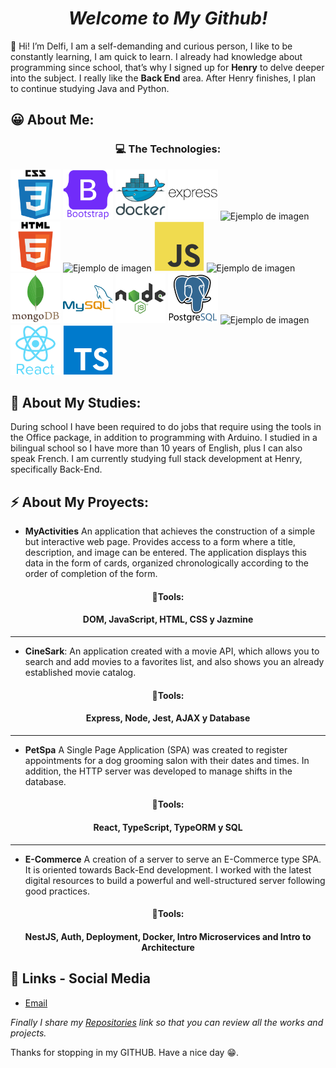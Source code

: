 <!DOCTYPE html>
<html>

<body class="stackedit">
  <div class="stackedit__html"><h1 align="center" tabindex="-1" dir="auto" id="welcome-to-my-github"><em>Welcome to My Github!</em></h1>
<p>👋 Hi! I’m Delfi,  I am a self-demanding and curious person, I like to be constantly learning, I am quick to learn. I already had knowledge about programming since school, that’s why I signed up for <strong>Henry</strong> to delve deeper into the subject. I really like the <strong>Back End</strong> area. After Henry finishes, I plan to continue studying Java and Python.</p>
<h2 id="😀-about-me">😀 About Me:</h2>
 <h3 align="center" tabindex="-1" class="heading-element" dir="auto">💻 The Technologies: </h3>
<img src="https://raw.githubusercontent.com/devicons/devicon/master/icons/css3/css3-original-wordmark.svg" alt="Ejemplo de imagen" width="80" height="80">
<img src="https://raw.githubusercontent.com/devicons/devicon/master/icons/bootstrap/bootstrap-plain-wordmark.svg" alt="Ejemplo de imagen" width="80" height="80">
<img src="https://raw.githubusercontent.com/devicons/devicon/master/icons/docker/docker-original-wordmark.svg" alt="Ejemplo de imagen" width="80" height="80">
<img src="https://raw.githubusercontent.com/devicons/devicon/master/icons/express/express-original-wordmark.svg" alt="Ejemplo de imagen" width="80" height="80">
<img src="https://camo.githubusercontent.com/fcafa5ebc1f5f789ae7d012a3ecd8fe7bda49516591caf7c37698f764165d880/68747470733a2f2f7777772e766563746f726c6f676f2e7a6f6e652f6c6f676f732f6769742d73636d2f6769742d73636d2d69636f6e2e737667" alt="Ejemplo de imagen" width="80" height="80">
<img src="https://raw.githubusercontent.com/devicons/devicon/master/icons/html5/html5-original-wordmark.svg" alt="Ejemplo de imagen" width="80" height="80">
<img src="https://camo.githubusercontent.com/113f69a8875eb8ef284d95e04074ea5d9e0fd4d52ae562de6e11f6c4b778e893/68747470733a2f2f7777772e766563746f726c6f676f2e7a6f6e652f6c6f676f732f6a61736d696e652f6a61736d696e652d69636f6e2e737667" alt="Ejemplo de imagen" width="80" height="80">
<img src="https://raw.githubusercontent.com/devicons/devicon/master/icons/javascript/javascript-original.svg" alt="Ejemplo de imagen" width="80" height="80">
<img src="https://camo.githubusercontent.com/87882410b423221c16582e2f23590a723cb841ef3458ccdc7b13ba8d5bcc0354/68747470733a2f2f7777772e766563746f726c6f676f2e7a6f6e652f6c6f676f732f6a6573746a73696f2f6a6573746a73696f2d69636f6e2e737667" alt="Ejemplo de imagen" width="80" height="80">
<img src="https://raw.githubusercontent.com/devicons/devicon/master/icons/mongodb/mongodb-original-wordmark.svg" alt="Ejemplo de imagen" width="80" height="80">
<img src="https://raw.githubusercontent.com/devicons/devicon/master/icons/mysql/mysql-original-wordmark.svg" alt="Ejemplo de imagen" width="80" height="80">
<img src="https://raw.githubusercontent.com/devicons/devicon/master/icons/nodejs/nodejs-original-wordmark.svg" alt="Ejemplo de imagen" width="80" height="80">
<img src="https://raw.githubusercontent.com/devicons/devicon/master/icons/postgresql/postgresql-original-wordmark.svg" alt="Ejemplo de imagen" width="80" height="80">
<img src="https://cdn.prod.website-files.com/609bc2fa29b6d5b7f44a2785/6477443d765585e53f4beab1_nestjs-logo.webp" alt="Ejemplo de imagen" width="80" height="80">
<img src="https://raw.githubusercontent.com/devicons/devicon/master/icons/react/react-original-wordmark.svg" alt="Ejemplo de imagen" width="80" height="80">
<img src="https://raw.githubusercontent.com/devicons/devicon/master/icons/typescript/typescript-original.svg" alt="Ejemplo de imagen" width="80" height="80">
<h2 id="📄-about-my-studies">📄 About My Studies:</h2>
<p>During school I have been required to do jobs that require using the tools in the Office package, in addition to programming with Arduino. I studied in a bilingual school so I have more than 10 years of English, plus I can also speak French. I am currently studying full stack development at Henry, specifically Back-End.</p>
<h2 id="⚡-about-my-proyects">⚡ About My Proyects:</h2>
<ul>
<li><strong>MyActivities</strong> An application that achieves the construction of a simple but interactive web page. Provides access to a form where a title, description, and image can be entered. The application displays this data in the form of cards, organized chronologically according to the order of completion of the form.</li>
</ul>
<h4 align="center" tabindex="-1" class="heading-element" dir="auto">🔨Tools: 
</h4><h4 align="center"> DOM, JavaScript, HTML, CSS y Jazmine 
</h4><hr>
<ul>
<li><strong>CineSark</strong>: An application created with a movie API, which allows you to search and add movies to a favorites list, and also shows you an already established movie catalog.</li>
</ul>
<h4 align="center" tabindex="-1" class="heading-element" dir="auto">🔨Tools: 
</h4><h4 align="center"> Express, Node, Jest, AJAX y Database 
</h4><hr>
<ul>
<li><strong>PetSpa</strong> A Single Page Application (SPA) was created to register appointments for a dog grooming salon with their dates and times. In addition, the HTTP server was developed to manage shifts in the database.</li>
</ul>
<h4 align="center" tabindex="-1" class="heading-element" dir="auto">🔨Tools: 
</h4><h4 align="center"> React, TypeScript, TypeORM y SQL 
</h4><hr>
<ul>
<li><strong>E-Commerce</strong> A creation of a server to serve an E-Commerce type SPA. It is oriented towards Back-End development. I worked with the latest digital resources to build a powerful and well-structured server following good practices.</li>
</ul>
<h4 align="center" tabindex="-1" class="heading-element" dir="auto">🔨Tools: 
</h4><h4 align="center"> NestJS, Auth, Deployment, Docker, Intro Microservices and Intro to Architecture 
<h2 id="📱--links---social-media">📱  Links - Social Media</h2>
<ul>
<li><a href="delfinasarkis@outlook.com">Email</a></li>
</ul>
<p><em>Finally I share my  <a href="https://github.com/DelfinaSarkis?tab=repositories">Repositories</a>  link so that you can review all the works and projects.</em></p>
<p>Thanks for stopping in my GITHUB. Have a nice day 😁.</p>
</div>
</body>

</html>


